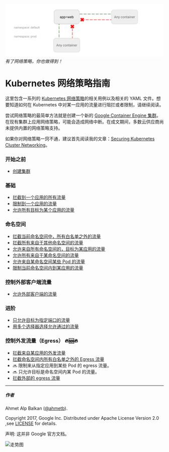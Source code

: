 ![You can get stuff like this](img/1.gif)
_有了网络策略，你也做得到！_

# Kubernetes 网络策略指南

这里包含一系列的 [Kubernetes 网络策略](https://kubernetes.io/docs/concepts/services-networking/network-policies/)的相关用例以及相关的 YAML 文件。想要知道如何在 Kubernetes 中对某一应用的流量进行阻拦或者限制，请继续阅读。

尝试网络策略的最简单方法就是创建一个新的 [Google Container Engine 集群](https://cloud.google.com/container-engine)。在现有集群上应用网络策略，可能会造成网络中断。在成文期间，多数云供应商尚未提供内置的网络策略支持。

如果你对网络策略一窍不通，建议首先阅读我的文章：[Securing Kubernetes Cluster Networking](https://ahmet.im/blog/kubernetes-network-policy/)。

### 开始之前

- [创建集群](00-create-cluster.md)

### 基础

- [拦截到一个应用的所有流量](01-deny-all-traffic-to-an-application.md)
- [限制到一个应用的流量](02-limit-traffic-to-an-application.md)
- [允许所有目标为某个应用的流量](02a-allow-all-traffic-to-an-application.md)

### 命名空间

- [拦截当前命名空间中，所有白名单之外的流量](03-deny-all-non-whitelisted-traffic-in-the-namespace.md)
- [拦截所有来自于其他命名空间的流量](04-deny-traffic-from-other-namespaces.md)
- [允许来自所有命名空间的，目标为某应用的流量](05-allow-traffic-from-all-namespaces.md)
- [允许所有来自于某命名空间的流量](06-allow-traffic-from-a-namespace.md)
- [允许来自某命名空间某些 Pod 的流量](07-allow-traffic-from-some-pods-in-another-namespace.md)
- [限制当前命名空间内到某应用的流量](08-limit-traffic-to-an-application-to-current-namespace.md)

### 控制外部客户端流量

- [允许外部客户端的流量](08-allow-external-traffic.md)

### 进阶

- [只允许目标为指定端口的流量](09-allow-traffic-only-to-a-port-number.md)
- [用多个选择器选择允许通过的流量](10-allowing-traffic-with-multiple-selectors.md)

### 控制外发流量（Egress） 🔥🆕🔥

- [拦截来自某应用的外发流量](11-deny-egress-traffic-from-an-application.md)
- [拦截命名空间内所有白名单之外的 Egress 流量](12-deny-all-non-whitelisted-traffic-from-the-namespace.md)
- 🔜 限制来从指定应用到某些 Pod 的 egress 流量。
- 🔜 只允许目标是命名空间内某 Pod 的流量。
- [拦截外部的 egress 流量](14-deny-external-egress-traffic.md)

-----

##### 作者

Ahmet Alp Balkan ([@ahmetb](https://twitter.com/ahmetb)).

Copyright 2017, Google Inc. Distributed under Apache License Version 2.0 ,see [LICENSE](LICENSE) for details.

声明: 这并非 Google 官方文档。

![走势图](https://starcharts.herokuapp.com/ahmetb/kubernetes-networkpolicy-tutorial.svg)
